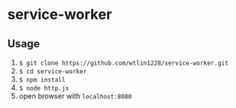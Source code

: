 # service-worker

## Usage

1. `$ git clone https://github.com/wtlin1228/service-worker.git`
2. `$ cd service-worker`
3. `$ npm install`
4. `$ node http.js`
5. open browser with `localhost:8080`

